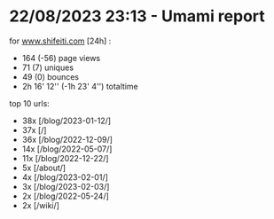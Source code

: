 # 22/08/2023 23:13 - Umami report
for www.shifeiti.com [24h] :

 - 164 (-56) page views
 - 71 (7) uniques
 - 49 (0) bounces
 - 2h 16' 12'' (-1h 23' 4'') totaltime


top 10 urls:
 - 38x [/blog/2023-01-12/]
 - 37x [/]
 - 36x [/blog/2022-12-09/]
 - 14x [/blog/2022-05-07/]
 - 11x [/blog/2022-12-22/]
 - 5x [/about/]
 - 4x [/blog/2023-02-01/]
 - 3x [/blog/2023-02-03/]
 - 2x [/blog/2022-05-24/]
 - 2x [/wiki/]


